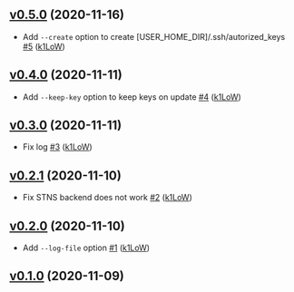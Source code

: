 ## [v0.5.0](https://github.com/k1LoW/keyp/compare/v0.4.0...v0.5.0) (2020-11-16)

* Add `--create` option to create [USER_HOME_DIR]/.ssh/autorized_keys [#5](https://github.com/k1LoW/keyp/pull/5) ([k1LoW](https://github.com/k1LoW))

## [v0.4.0](https://github.com/k1LoW/keyp/compare/v0.3.0...v0.4.0) (2020-11-11)

* Add `--keep-key` option to keep keys on update [#4](https://github.com/k1LoW/keyp/pull/4) ([k1LoW](https://github.com/k1LoW))

## [v0.3.0](https://github.com/k1LoW/keyp/compare/v0.2.1...v0.3.0) (2020-11-11)

* Fix log [#3](https://github.com/k1LoW/keyp/pull/3) ([k1LoW](https://github.com/k1LoW))

## [v0.2.1](https://github.com/k1LoW/keyp/compare/v0.2.0...v0.2.1) (2020-11-10)

* Fix STNS backend does not work [#2](https://github.com/k1LoW/keyp/pull/2) ([k1LoW](https://github.com/k1LoW))

## [v0.2.0](https://github.com/k1LoW/keyp/compare/v0.1.0...v0.2.0) (2020-11-10)

* Add `--log-file` option [#1](https://github.com/k1LoW/keyp/pull/1) ([k1LoW](https://github.com/k1LoW))

## [v0.1.0](https://github.com/k1LoW/keyp/compare/2860cc31dda0...v0.1.0) (2020-11-09)
